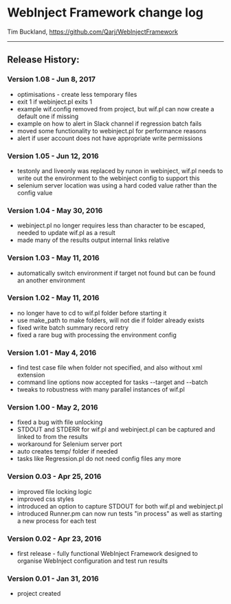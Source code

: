 # WebInject Framework change log

Tim Buckland, https://github.com/Qarj/WebInjectFramework

---------------------------------
## Release History:

### Version 1.08 - Jun 8, 2017
* optimisations - create less temporary files
* exit 1 if webinject.pl exits 1
* example wif.config removed from project, but wif.pl can now create a default one if missing
* example on how to alert in Slack channel if regression batch fails
* moved some functionality to webinject.pl for performance reasons
* alert if user account does not have appropriate write permissions

### Version 1.05 - Jun 12, 2016
* testonly and liveonly was replaced by runon in webinject, wif.pl needs to write out the environment to the webinject config to support this
* selenium server location was using a hard coded value rather than the config value

### Version 1.04 - May 30, 2016
* webinject.pl no longer requires less than character to be escaped, needed to update wif.pl as a result
* made many of the results output internal links relative

### Version 1.03 - May 11, 2016
* automatically switch environment if target not found but can be found an another environment

### Version 1.02 - May 11, 2016
* no longer have to cd to wif.pl folder before starting it
* use make_path to make folders, will not die if folder already exists
* fixed write batch summary record retry
* fixed a rare bug with processing the environment config

### Version 1.01 - May 4, 2016
* find test case file when folder not specified, and also without xml extension
* command line options now accepted for tasks --target and --batch
* tweaks to robustness with many parallel instances of wif.pl

### Version 1.00 - May 2, 2016
* fixed a bug with file unlocking
* STDOUT and STDERR for wif.pl and webinject.pl can be captured and linked to from the results
* workaround for Selenium server port 
* auto creates temp/ folder if needed
* tasks like Regression.pl do not need config files any more

### Version 0.03 - Apr 25, 2016
* improved file locking logic
* improved css styles
* introduced an option to capture STDOUT for both wif.pl and webinject.pl
* introduced Runner.pm can now run tests "in process" as well as starting a new process for each test

### Version 0.02 - Apr 23, 2016
* first release - fully functional WebInject Framework designed to organise WebInject configuration and test run results

### Version 0.01 - Jan 31, 2016
* project created
